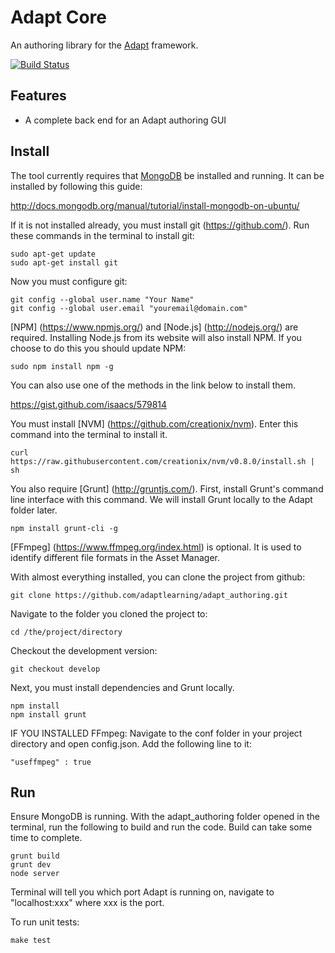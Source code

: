 # Adapt Core

An authoring library for the [Adapt](https://community.adaptlearning.org/) framework.

 [![Build Status](https://secure.travis-ci.org/adaptlearning/adapt_authoring.png)](http://travis-ci.org/adaptlearning/adapt_authoring)

## Features

* A complete back end for an Adapt authoring GUI

## Install

The tool currently requires that [MongoDB](http://www.mongodb.org) be installed and running. It can be installed by following this guide: 

http://docs.mongodb.org/manual/tutorial/install-mongodb-on-ubuntu/


If it is not installed already, you must install git (https://github.com/).
Run these commands in the terminal to install git:

```
sudo apt-get update
sudo apt-get install git
```

Now you must configure git:

```
git config --global user.name "Your Name"
git config --global user.email "youremail@domain.com"
```


[NPM] (https://www.npmjs.org/) and [Node.js] (http://nodejs.org/) are required. Installing Node.js from its website will also install NPM. If you choose to do this you should update NPM:

```
sudo npm install npm -g
```

You can also use one of the methods in the link below to install them.

https://gist.github.com/isaacs/579814


You must install [NVM] (https://github.com/creationix/nvm). Enter this command into the terminal to install it.

```
curl https://raw.githubusercontent.com/creationix/nvm/v0.8.0/install.sh | sh
```

You also require [Grunt] (http://gruntjs.com/). First, install Grunt's command line interface with this command. We will install Grunt locally to the Adapt folder later.

```
npm install grunt-cli -g
```

[FFmpeg] (https://www.ffmpeg.org/index.html) is optional. It is used to identify different file formats in the Asset Manager. 


With almost everything installed, you can clone the project from github:

```
git clone https://github.com/adaptlearning/adapt_authoring.git
```

Navigate to the folder you cloned the project to:

```
cd /the/project/directory
```

Checkout the development version:

```
git checkout develop
```

Next, you must install dependencies and Grunt locally.

```
npm install
npm install grunt
```

IF YOU INSTALLED FFmpeg:
Navigate to the conf folder in your project directory and open config.json. Add the following line to it:

```
"useffmpeg" : true
```


## Run

Ensure MongoDB is running. With the adapt_authoring folder opened in the terminal, run the following to build and run the code. Build can take some time to complete.

```
grunt build
grunt dev
node server
```



Terminal will tell you which port Adapt is running on, navigate to "localhost:xxx" where xxx is the port.


To run unit tests:

```
make test
```
